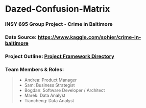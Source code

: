 # **Dazed-Confusion-Matrix**
### INSY 695 Group Project - Crime in Baltimore
### Data Source: https://www.kaggle.com/sohier/crime-in-baltimore 
### Project Outline: [Project Framework Directory](https://github.com/McGill-MMA-EnterpriseAnalytics/Dazed-Confusion-Matrix/tree/master/Project_Framework)
### Team Members & Roles: 
 > * Andrea: Product Manager
 > * Sam: Business Strategist
 > * Bogdan: Software Developer / Architect
 > * Marek: Data Analyst
 > * Tiancheng: Data Analyst
